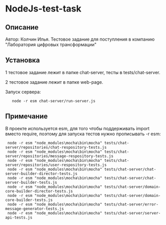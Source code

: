 # NodeJs-test-task
## Описание
Автор: Колчин Илья. Тестовое задание для поступления в компанию "Лаборатория цифровых трансформации"
## Установка
1 тестовое задание лежит в папке chat-server, тесты в tests/chat-server. 

2 тестовое задание лежит в папке web-page.

Запуск сервера:
        
       node -r esm chat-server/run-server.js

## Примечание
В проекте используется esm, для того чтобы поддерживать import вместо require, поэтому для 
запуска тестов нужно прописывать -r esm:

     node -r esm "node_modules\mocha\bin\mocha" tests/chat-server/repositories/chat-respository-tests.js
     node -r esm "node_modules\mocha\bin\mocha" tests/chat-server/repositories/message-respository-tests.js
     node -r esm "node_modules\mocha\bin\mocha" tests/chat-server/repositories/user-respository-tests.js
     node -r esm "node_modules\mocha\bin\mocha" tests/chat-server/chat-server-builder-director-tests.js
     node -r esm "node_modules\mocha\bin\mocha" tests/chat-server/chat-server-builder-tests.js
     node -r esm "node_modules\mocha\bin\mocha" tests/chat-server/domain-core-builder-director-tests.js
     node -r esm "node_modules\mocha\bin\mocha" tests/chat-server/domain-core-builder-tests.js
     node -r esm "node_modules\mocha\bin\mocha" tests/chat-server/error-message-generator-tests.js
     node -r esm "node_modules\mocha\bin\mocha" tests/chat-server/server-api-tests.js